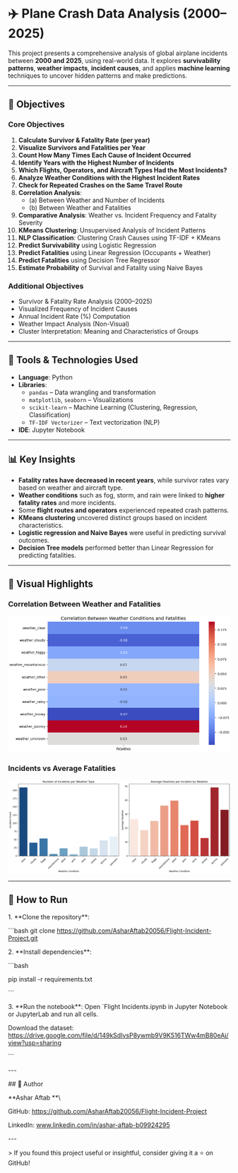 ﻿# ✈️ Plane Crash Data Analysis (2000–2025)

This project presents a comprehensive analysis of global airplane incidents between **2000 and 2025**, using real-world data. It explores **survivability patterns**, **weather impacts**, **incident causes**, and applies **machine learning** techniques to uncover hidden patterns and make predictions.

---

## 🌟 Objectives

### Core Objectives

1. **Calculate Survivor & Fatality Rate (per year)**
2. **Visualize Survivors and Fatalities per Year**
3. **Count How Many Times Each Cause of Incident Occurred**
4. **Identify Years with the Highest Number of Incidents**
5. **Which Flights, Operators, and Aircraft Types Had the Most Incidents?**
6. **Analyze Weather Conditions with the Highest Incident Rates**
7. **Check for Repeated Crashes on the Same Travel Route**
8. **Correlation Analysis**:
   - (a) Between Weather and Number of Incidents
   - (b) Between Weather and Fatalities
9. **Comparative Analysis**: Weather vs. Incident Frequency and Fatality Severity
10. **KMeans Clustering**: Unsupervised Analysis of Incident Patterns
11. **NLP Classification**: Clustering Crash Causes using TF-IDF + KMeans
12. **Predict Survivability** using Logistic Regression
13. **Predict Fatalities** using Linear Regression (Occupants + Weather)
14. **Predict Fatalities** using Decision Tree Regressor
15. **Estimate Probability** of Survival and Fatality using Naive Bayes

### Additional Objectives

- Survivor & Fatality Rate Analysis (2000–2025)
- Visualized Frequency of Incident Causes
- Annual Incident Rate (%) Computation
- Weather Impact Analysis (Non-Visual)
- Cluster Interpretation: Meaning and Characteristics of Groups

---

## 🔧 Tools & Technologies Used

- **Language**: Python
- **Libraries**:
  - `pandas` – Data wrangling and transformation
  - `matplotlib`, `seaborn` – Visualizations
  - `scikit-learn` – Machine Learning (Clustering, Regression, Classification)
  - `TF-IDF Vectorizer` – Text vectorization (NLP)
- **IDE**: Jupyter Notebook

---

## 📊 Key Insights

- **Fatality rates have decreased in recent years**, while survivor rates vary based on weather and aircraft type.
- **Weather conditions** such as fog, storm, and rain were linked to **higher fatality rates** and more incidents.
- Some **flight routes and operators** experienced repeated crash patterns.
- **KMeans clustering** uncovered distinct groups based on incident characteristics.
- **Logistic regression and Naive Bayes** were useful in predicting survival outcomes.
- **Decision Tree models** performed better than Linear Regression for predicting fatalities.

---

## 📸 Visual Highlights

### Correlation Between Weather and Fatalities
![Correlation](Images/Correlation_between_weather_and_fatalities.PNG)

### Incidents vs Average Fatalities
![Incidents vs Fatalities](Images/Incidents_vs_Fatalities.PNG)

---

## 🚀 How to Run

1\. \*\*Clone the repository\*\*:

\```bash
git clone https://github.com/AsharAftab20056/Flight-Incident-Project.git







2\. \*\*Install dependencies\*\*:

\```bash

pip install -r requirements.txt

\```

3\. \*\*Run the notebook\*\*: Open `Flight Incidents.ipynb in Jupyter Notebook or JupyterLab and run all cells.
 

Download the dataset: https://drive.google.com/file/d/149kSdIvsP8ywmb9V9K516TWw4mB80eAj/view?usp=sharing

\```

\---

\## 👤 Author

\*\*Ashar Aftab \*\*\

GitHub: https://github.com/AsharAftab20056/Flight-Incident-Project

LinkedIn: www.linkedin.com/in/ashar-aftab-b09924295


\---

\> If you found this project useful or insightful, consider giving it a ⭐ on GitHub!



